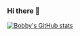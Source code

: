 ### Hi there 👋
[![Bobby's GitHub stats](https://github-readme-stats.vercel.app/api?username=kris6673)](https://github.com/anuraghazra/github-readme-stats)


<!--
**kris6673/kris6673** is a ✨ _special_ ✨ repository because its `README.md` (this file) appears on your GitHub profile.

Here are some ideas to get you started:

- 🔭 I’m currently working on ...
- 🌱 I’m currently learning ...
- 👯 I’m looking to collaborate on ...
- 🤔 I’m looking for help with ...
- 💬 Ask me about ...
- 📫 How to reach me: ...
- 😄 Pronouns: ...
- ⚡ Fun fact: ...
-->
